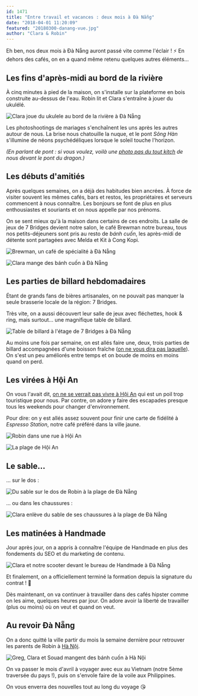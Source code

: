 ```yaml
---
id: 1471
title: "Entre travail et vacances : deux mois à Đà Nẵng"
date: "2018-04-01 11:20:09"
featured: "20180300-danang-vue.jpg"
author: "Clara & Robin"
---
```


Eh ben, nos deux mois à Đà Nẵng auront passé vite comme l'éclair ! ⚡ En dehors
des cafés, on en a quand même retenu quelques autres éléments...

## Les fins d'après-midi au bord de la rivière

À cinq minutes à pied de la maison, on s'installe sur la plateforme en bois
construite au-dessus de l'eau. Robin lit et Clara s'entraîne à jouer du ukulélé.

![Clara joue du ukulele au bord de la rivière à Đà Nẵng](20180300-danang-clara-ukulele.jpg)

Les photoshootings de mariages s'enchaînent les uns après les autres autour de
nous. La brise nous chatouille la nuque, et le pont _Sông Hàn_ s'illumine de
néons psychédéliques lorsque le soleil touche l'horizon.

_(En parlant de pont : si vous voulez, voilà une
[photo pas du tout kitch](https://eaudepoisson.com/wp-content/uploads/2018/04/20180300-danang-dragon.jpg)
de nous devant le pont du dragon.)_

## Les débuts d'amitiés

Après quelques semaines, on a déjà des habitudes bien ancrées. À force de
visiter souvent les mêmes cafés, bars et restos, les propriétaires et serveurs
commencent à nous connaître. Les bonjours se font de plus en plus enthousiastes
et souriants et on nous appelle par nos prénoms.

On se sent mieux qu'à la maison dans certains de ces endroits. La salle de jeux
de 7 Bridges devient notre salon, le café Brewman notre bureau, tous nos
petits-déjeuners sont pris au resto de _bánh cuốn_, les après-midi de détente
sont partagées avec Melda et Kit à Cong Kopi.

![Brewman, un café de spécialité à Đà Nẵng](20180300-danang-brewman.jpg "Notre bureau et sa jolie lumière naturelle")

![Clara mange des bánh cuốn à Đà Nẵng](20180300-danang-banh-cuon.jpg "Notre petit dej préféré : les bánh cuốn")

## Les parties de billard hebdomadaires

Étant de grands fans de bières artisanales, on ne pouvait pas manquer la seule
brasserie locale de la région: 7 Bridges.

Très vite, on a aussi découvert leur salle de jeux avec fléchettes, hook & ring,
mais surtout... une magnifique table de billard.

![Table de billard à l'étage de 7 Bridges à Đà Nẵng](20180300-danang-7bridges-billard.jpg "Le détail qui fait toute la différence : quand on arrive, la table est déjà mise en place 😍")

Au moins une fois par semaine, on est allés faire une, deux, trois parties de
billard accompagnées d'une boisson fraîche
([on ne vous dira pas laquelle](https://eaudepoisson.com/wp-content/uploads/2018/04/20180300-danang-7bridges-biere.jpg)).
On s'est un peu améliorés entre temps et on boude de moins en moins quand on
perd.

## Les virées à Hội An

On vous l'avait dit,
[on ne se verrait pas vivre à Hội An](https://eaudepoisson.com/2017/11/23/hoi-an-pantone-115-u/)
qui est un poil trop touristique pour nous. Par contre, on adore y faire des
escapades presque tous les weekends pour changer d'environnement.

Pour dire: on y est allés assez souvent pour finir une carte de fidélité à
_Espresso Station_, notre café préféré dans la ville jaune.

![Robin dans une rue à Hội An](20180300-hoian-rues.jpg "Balade matinale dans la vieille ville")

![La plage de Hội An](20180300-hoian-plage.jpg "Aprem tranquille au bord de la mer")

## Le sable...

... sur le dos :

![Du sable sur le dos de Robin à la plage de Đà Nẵng](20180300-danang-plage-robin.jpg)

... ou dans les chaussures :

![Clara enlève du sable de ses chaussures à la plage de Đà Nẵng](20180300-danang-plage-clara.jpg)

## Les matinées à Handmade

Jour après jour, on a appris à connaître l'équipe de Handmade en plus des
fondements du SEO et du marketing de contenu.

![Clara et notre scooter devant le bureau de Handmade à Đà Nẵng](20180300-danang-handmade.jpg "Notre resplendissant scooter de location parqué devant Handmade")

Et finalement, on a officiellement terminé la formation depuis la signature du
contrat ! 🎉

Dès maintenant, on va continuer à travailler dans des cafés hipster comme on les
aime, quelques heures par jour. On adore avoir la liberté de travailler (plus ou
moins) où on veut et quand on veut.

## Au revoir Đà Nẵng

On a donc quitté la ville partir du mois la semaine dernière pour retrouver les
parents de Robin à
[Hà Nội](https://eaudepoisson.com/2018/01/07/ha-noi-4-secrets-a-decouvrir/).

![Greg, Clara et Souad mangent des bánh cuốn à Hà Nội](20180300-hanoi-banh-cuon.jpg "Premier petit dej : des bánh cuốn bien sûr !")

On va passer le mois d'avril à voyager avec eux au Vietnam (notre 5ème traversée
du pays !), puis on s'envole faire de la voile aux Philippines.

On vous enverra des nouvelles tout au long du voyage 😘
